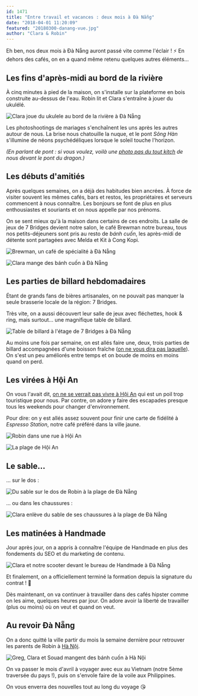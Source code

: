 ```yaml
---
id: 1471
title: "Entre travail et vacances : deux mois à Đà Nẵng"
date: "2018-04-01 11:20:09"
featured: "20180300-danang-vue.jpg"
author: "Clara & Robin"
---
```


Eh ben, nos deux mois à Đà Nẵng auront passé vite comme l'éclair ! ⚡ En dehors
des cafés, on en a quand même retenu quelques autres éléments...

## Les fins d'après-midi au bord de la rivière

À cinq minutes à pied de la maison, on s'installe sur la plateforme en bois
construite au-dessus de l'eau. Robin lit et Clara s'entraîne à jouer du ukulélé.

![Clara joue du ukulele au bord de la rivière à Đà Nẵng](20180300-danang-clara-ukulele.jpg)

Les photoshootings de mariages s'enchaînent les uns après les autres autour de
nous. La brise nous chatouille la nuque, et le pont _Sông Hàn_ s'illumine de
néons psychédéliques lorsque le soleil touche l'horizon.

_(En parlant de pont : si vous voulez, voilà une
[photo pas du tout kitch](https://eaudepoisson.com/wp-content/uploads/2018/04/20180300-danang-dragon.jpg)
de nous devant le pont du dragon.)_

## Les débuts d'amitiés

Après quelques semaines, on a déjà des habitudes bien ancrées. À force de
visiter souvent les mêmes cafés, bars et restos, les propriétaires et serveurs
commencent à nous connaître. Les bonjours se font de plus en plus enthousiastes
et souriants et on nous appelle par nos prénoms.

On se sent mieux qu'à la maison dans certains de ces endroits. La salle de jeux
de 7 Bridges devient notre salon, le café Brewman notre bureau, tous nos
petits-déjeuners sont pris au resto de _bánh cuốn_, les après-midi de détente
sont partagées avec Melda et Kit à Cong Kopi.

![Brewman, un café de spécialité à Đà Nẵng](20180300-danang-brewman.jpg "Notre bureau et sa jolie lumière naturelle")

![Clara mange des bánh cuốn à Đà Nẵng](20180300-danang-banh-cuon.jpg "Notre petit dej préféré : les bánh cuốn")

## Les parties de billard hebdomadaires

Étant de grands fans de bières artisanales, on ne pouvait pas manquer la seule
brasserie locale de la région: 7 Bridges.

Très vite, on a aussi découvert leur salle de jeux avec fléchettes, hook & ring,
mais surtout... une magnifique table de billard.

![Table de billard à l'étage de 7 Bridges à Đà Nẵng](20180300-danang-7bridges-billard.jpg "Le détail qui fait toute la différence : quand on arrive, la table est déjà mise en place 😍")

Au moins une fois par semaine, on est allés faire une, deux, trois parties de
billard accompagnées d'une boisson fraîche
([on ne vous dira pas laquelle](https://eaudepoisson.com/wp-content/uploads/2018/04/20180300-danang-7bridges-biere.jpg)).
On s'est un peu améliorés entre temps et on boude de moins en moins quand on
perd.

## Les virées à Hội An

On vous l'avait dit,
[on ne se verrait pas vivre à Hội An](https://eaudepoisson.com/2017/11/23/hoi-an-pantone-115-u/)
qui est un poil trop touristique pour nous. Par contre, on adore y faire des
escapades presque tous les weekends pour changer d'environnement.

Pour dire: on y est allés assez souvent pour finir une carte de fidélité à
_Espresso Station_, notre café préféré dans la ville jaune.

![Robin dans une rue à Hội An](20180300-hoian-rues.jpg "Balade matinale dans la vieille ville")

![La plage de Hội An](20180300-hoian-plage.jpg "Aprem tranquille au bord de la mer")

## Le sable...

... sur le dos :

![Du sable sur le dos de Robin à la plage de Đà Nẵng](20180300-danang-plage-robin.jpg)

... ou dans les chaussures :

![Clara enlève du sable de ses chaussures à la plage de Đà Nẵng](20180300-danang-plage-clara.jpg)

## Les matinées à Handmade

Jour après jour, on a appris à connaître l'équipe de Handmade en plus des
fondements du SEO et du marketing de contenu.

![Clara et notre scooter devant le bureau de Handmade à Đà Nẵng](20180300-danang-handmade.jpg "Notre resplendissant scooter de location parqué devant Handmade")

Et finalement, on a officiellement terminé la formation depuis la signature du
contrat ! 🎉

Dès maintenant, on va continuer à travailler dans des cafés hipster comme on les
aime, quelques heures par jour. On adore avoir la liberté de travailler (plus ou
moins) où on veut et quand on veut.

## Au revoir Đà Nẵng

On a donc quitté la ville partir du mois la semaine dernière pour retrouver les
parents de Robin à
[Hà Nội](https://eaudepoisson.com/2018/01/07/ha-noi-4-secrets-a-decouvrir/).

![Greg, Clara et Souad mangent des bánh cuốn à Hà Nội](20180300-hanoi-banh-cuon.jpg "Premier petit dej : des bánh cuốn bien sûr !")

On va passer le mois d'avril à voyager avec eux au Vietnam (notre 5ème traversée
du pays !), puis on s'envole faire de la voile aux Philippines.

On vous enverra des nouvelles tout au long du voyage 😘
